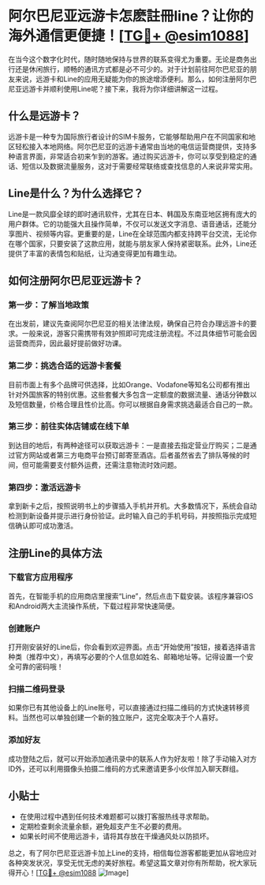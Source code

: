 # 阿尔巴尼亚远游卡怎麽註冊line？让你的海外通信更便捷！[[TG💪+ @esim1088](https://t.me/s/esim1088)]

在当今这个数字化时代，随时随地保持与世界的联系变得尤为重要。无论是商务出行还是休闲旅行，顺畅的通讯方式都是必不可少的。对于计划前往阿尔巴尼亚的朋友来说，远游卡和Line的应用无疑能为你的旅途增添便利。那么，如何注册阿尔巴尼亚远游卡并顺利使用Line呢？接下来，我将为你详细讲解这一过程。

## 什么是远游卡？

远游卡是一种专为国际旅行者设计的SIM卡服务，它能够帮助用户在不同国家和地区轻松接入本地网络。阿尔巴尼亚的远游卡通常由当地的电信运营商提供，支持多种语言界面，非常适合初来乍到的游客。通过购买远游卡，你可以享受到稳定的通话、短信以及数据流量服务，这对于需要经常联络或查找信息的人来说非常实用。

## Line是什么？为什么选择它？

Line是一款风靡全球的即时通讯软件，尤其在日本、韩国及东南亚地区拥有庞大的用户群体。它的功能强大且操作简单，不仅可以发送文字消息、语音通话，还能分享图片、视频等内容。更重要的是，Line在全球范围内都支持跨平台交流，无论你在哪个国家，只要安装了这款应用，就能与朋友家人保持紧密联系。此外，Line还提供了丰富的表情包和贴纸，让沟通变得更加有趣生动。

## 如何注册阿尔巴尼亚远游卡？

### 第一步：了解当地政策

在出发前，建议先查阅阿尔巴尼亚的相关法律法规，确保自己符合办理远游卡的要求。一般来说，游客只需携带有效护照即可完成注册流程。不过具体细节可能会因运营商而异，因此最好提前做好功课。

### 第二步：挑选合适的远游卡套餐

目前市面上有多个品牌可供选择，比如Orange、Vodafone等知名公司都有推出针对外国旅客的特别优惠。这些套餐大多包含一定额度的数据流量、通话分钟数以及短信数量，价格合理且性价比高。你可以根据自身需求挑选最适合自己的一款。

### 第三步：前往实体店铺或在线下单

到达目的地后，有两种途径可以获取远游卡：一是直接去指定营业厅购买；二是通过官方网站或者第三方电商平台预订邮寄至酒店。后者虽然省去了排队等候的时间，但可能需要支付额外运费，还需注意物流时效问题。

### 第四步：激活远游卡

拿到新卡之后，按照说明书上的步骤插入手机并开机。大多数情况下，系统会自动检测到新设备并提示进行身份验证。此时输入自己的手机号码，并按照指示完成短信确认即可成功激活。

## 注册Line的具体方法

### 下载官方应用程序

首先，在智能手机的应用商店里搜索“Line”，然后点击下载安装。该程序兼容iOS和Android两大主流操作系统，下载过程非常快速简便。

### 创建账户

打开刚安装好的Line后，你会看到欢迎界面。点击“开始使用”按钮，接着选择语言种类（推荐中文），再填写必要的个人信息如姓名、邮箱地址等。记得设置一个安全可靠的密码哦！

### 扫描二维码登录

如果你已有其他设备上的Line账号，可以直接通过扫描二维码的方式快速转移资料。当然也可以单独创建一个新的独立账户，这完全取决于个人喜好。

### 添加好友

成功登陆之后，就可以开始添加通讯录中的联系人作为好友啦！除了手动输入对方ID外，还可以利用摄像头拍摄二维码的方式来邀请更多小伙伴加入聊天群组。

## 小贴士

- 在使用过程中遇到任何技术难题都可以拨打客服热线寻求帮助。
- 定期检查剩余流量余额，避免超支产生不必要的费用。
- 如果长时间不使用远游卡，请将其存放在干燥通风处以防损坏。

总之，有了阿尔巴尼亚远游卡加上Line的支持，相信每位游客都能更加从容地应对各种突发状况，享受无忧无虑的美好旅程。希望这篇文章对你有所帮助，祝大家玩得开心！[[TG💪+ @esim1088](https://t.me/s/esim1088) ![Image](https://i.postimg.cc/4NQfJmqS/Snipaste-2025-05-13-00-14-12.png)]